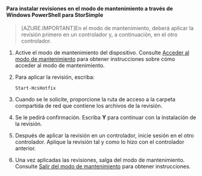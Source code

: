 

#### Para instalar revisiones en el modo de mantenimiento a través de Windows PowerShell para StorSimple

> [AZURE.IMPORTANT]En el modo de mantenimiento, deberá aplicar la revisión primero en un controlador y, a continuación, en el otro controlador.

1. Active el modo de mantenimiento del dispositivo. Consulte [Acceder al modo de mantenimiento](#enter-maintenance-mode) para obtener instrucciones sobre cómo acceder al modo de mantenimiento.

2. Para aplicar la revisión, escriba:

     `Start-HcsHotfix`

3. Cuando se le solicite, proporcione la ruta de acceso a la carpeta compartida de red que contiene los archivos de la revisión.

4. Se le pedirá confirmación. Escriba **Y** para continuar con la instalación de la revisión.

5. Después de aplicar la revisión en un controlador, inicie sesión en el otro controlador. Aplique la revisión tal y como lo hizo con el controlador anterior.

6. Una vez aplicadas las revisiones, salga del modo de mantenimiento. Consulte [Salir del modo de mantenimiento](#exit-maintenance-mode) para obtener instrucciones.

<!---HONumber=July15_HO2-->